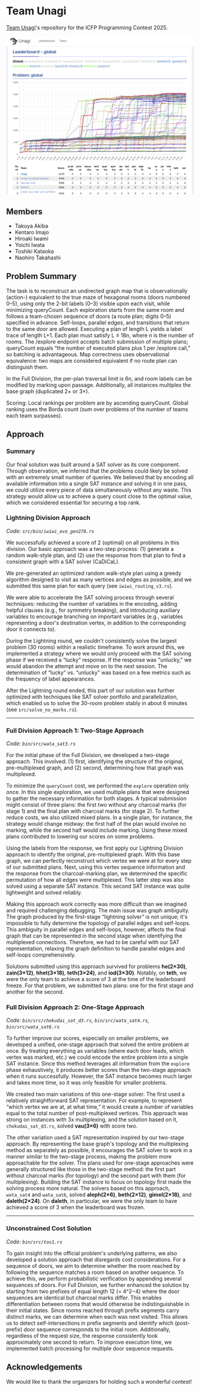 # Team Unagi
[Team Unagi](https://icfpc-unagi.github.io/)'s repository for the ICFP Programming Contest 2025.


![dashboard](dashboard.png)


## Members
* Takuya Akiba
* Kentaro Imajo
* Hiroaki Iwami
* Yoichi Iwata
* Toshiki Kataoka
* Naohiro Takahashi

## Problem Summary

The task is to reconstruct an undirected graph map that is observationally (action-) equivalent to the true maze of hexagonal rooms (doors numbered 0–5), using only the 2-bit labels (0–3) visible upon each visit, while minimizing queryCount. Each exploration starts from the same room and follows a team-chosen sequence of doors (a route plan; digits 0–5) specified in advance. Self-loops, parallel edges, and transitions that return to the same door are allowed. Executing a plan of length L yields a label trace of length L+1. Each plan must satisfy L ≤ 18n, where n is the number of rooms. The /explore endpoint accepts batch submission of multiple plans; queryCount equals “the number of executed plans plus 1 per /explore call,” so batching is advantageous. Map correctness uses observational equivalence: two maps are considered equivalent if no route plan can distinguish them.

In the Full Division, the per-plan traversal limit is 6n, and room labels can be modified by marking upon passage. Additionally, all instances multiplex the base graph (duplicated 2× or 3×).

Scoring: Local rankings per problem are by ascending queryCount. Global ranking uses the Borda count (sum over problems of the number of teams each team surpasses).

## Approach

### Summary
Our final solution was built around a SAT solver as its core component. Through observation, we inferred that the problems could likely be solved with an extremely small number of queries. We believed that by encoding all available information into a single SAT instance and solving it in one pass, we could utilize every piece of data simultaneously without any waste. This strategy would allow us to achieve a query count close to the optimal value, which we considered essential for securing a top rank.

### Lightning Division Approach
*Code: `src/bin/iwiwi_evo_gen276.rs`*

We successfully achieved a score of 2 (optimal) on all problems in this division. Our basic approach was a two-step process: (1) generate a random walk-style plan, and (2) use the response from that plan to find a consistent graph with a SAT solver (CaDiCaL).

We pre-generated an optimized random walk-style plan using a greedy algorithm designed to visit as many vertices and edges as possible, and we submitted this same plan for each query (see `iwiwi_routing_v3.rs`). 

We were able to accelerate the SAT solving process through several techniques: reducing the number of variables in the encoding, adding helpful clauses (e.g., for symmetry breaking), and introducing auxiliary variables to encourage branching on important variables (e.g., variables representing a door's destination vertex, in addition to the corresponding door it connects to).

During the Lightning round, we couldn't consistently solve the largest problem (30 rooms) within a realistic timeframe. To work around this, we implemented a strategy where we would only proceed with the SAT solving phase if we received a “lucky” response. If the response was "unlucky," we would abandon the attempt and move on to the next session. The determination of “lucky” vs. “unlucky” was based on a few metrics such as the frequency of label appearances.

After the Lightning round ended, this part of our solution was further optimized with techniques like SAT solver portfolio and parallelization, which enabled us to solve the 30-room problem stably in about 6 minutes (see `src/solve_no_marks.rs`).

---

### Full Division Approach 1: Two-Stage Approach
*Code: `bin/src/wata_sat3.rs`*

For the initial phase of the Full Division, we developed a two-stage approach. This involved: (1) first, identifying the structure of the original, pre-multiplexed graph, and (2) second, determining how that graph was multiplexed.

To minimize the `queryCount` cost, we performed the `explore` operation only once. In this single exploration, we used multiple plans that were designed to gather the necessary information for both stages. A typical submission might consist of three plans: the first two without any charcoal marks (for stage 1) and the final plan with charcoal marks (for stage 2). To further reduce costs, we also utilized mixed plans. In a single plan, for instance, the strategy would change midway: the first half of the plan would involve no marking, while the second half would include marking. Using these mixed plans contributed to lowering our scores on some problems.

Using the labels from the response, we first apply our Lightning Division approach to identify the original, pre-multiplexed graph. With this base graph, we can perfectly reconstruct which vertex we were at for every step of our submitted plans. Next, using this vertex sequence information and the response from the charcoal-marking plan, we determined the specific permutation of how all edges were multiplexed. This latter step was also solved using a separate SAT instance. This second SAT instance was quite lightweight and solved reliably.

Making this approach work correctly was more difficult than we imagined and required challenging debugging. The main issue was graph ambiguity. The graph produced by the first-stage “lightning solver” is not unique; it's impossible to fully determine the topology of parallel edges and self-loops. This ambiguity in parallel edges and self-loops, however, affects the final graph that can be represented in the second stage when identifying the multiplexed connections. Therefore, we had to be careful with our SAT representation, relaxing the graph definition to handle parallel edges and self-loops comprehensively.

Solutions submitted using this approach survived for problems **he(2×30)**, **zain(3×12)**, **hhet(3×18)**, **teth(3×24)**, and **iod(3×30)**. Notably, on **teth**, we were the only team to achieve a score of 3 at the time of the leaderboard freeze. For that problem, we submitted two plans: one for the first stage and another for the second.

### Full Division Approach 2: One-Stage Approach
*Code: `bin/src/chokudai_sat_d3.rs`, `bin/src/wata_sat4.rs`, `bin/src/wata_sat6.rs`*

To further improve our scores, especially on smaller problems, we developed a unified, one-stage approach that solved the entire problem at once. By treating everything as variables (where each door leads, which vertex was marked, etc.) we could encode the entire problem into a single SAT instance. Since this method leverages all information from the `explore` phase exhaustively, it produces better scores than the two-stage approach when it runs successfully. However, the SAT instance becomes much larger and takes more time, so it was only feasible for smaller problems.

We created two main variations of this one-stage solver. The first used a relatively straightforward SAT representation. For example, to represent “which vertex we are at, at what time,” it would create a number of variables equal to the total number of post-multiplexed vertices. This approach was strong on instances with 3x multiplexing, and the solution based on it, `chokudai_sat_d3.rs`, solved **vau(3×6)** with score two.

The other variation used a SAT representation inspired by our two-stage approach. By representing the base graph's topology and the multiplexing method as separately as possible, it encourages the SAT solver to work in a manner similar to the two-stage process, making the problem more approachable for the solver. The plans used for one-stage approaches were generally structured like those in the two-stage method: the first part without charcoal marks (for topology) and the second part with them (for multiplexing). Building the SAT instance to focus on topology first made the solving process more natural. The solvers based on this approach, `wata_sat4` and `wata_sat6`, solved **aleph(2×6)**, **beth(2×12)**, **gimel(2×18)**, and **daleth(2×24)**. On **daleth**, in particular, we were the only team to have achieved a score of 3 when the leaderboard was frozen.

---

### Unconstrained Cost Solution
*Code: `bin/src/tos1.rs`*

To gain insight into the official problem's underlying patterns, we also developed a solution approach that disregards cost considerations.
For a sequence of doors, we aim to determine whether the room reached by following the sequence matches a room based on another sequence. To achieve this, we perform probabilistic verification by appending several sequences of doors.
For Full Division, we further enhanced the solution by starting from two prefixes of equal length 12 (= 4^2−4) where the door sequences are identical but charcoal marks differ.
This enables differentiation between rooms that would otherwise be indistinguishable in their initial states.
Since rooms reached through prefix segments carry distinct marks, we can determine when each was next visited. This allows us to detect self-intersections in prefix segments and identify which (post-prefix) door sequence corresponds to the initial room.
Additionally, regardless of the request size, the response consistently took approximately one second to return. To improve execution time, we implemented batch processing for multiple door sequence requests.

## Acknowledgements

We would like to thank the organizers for holding such a wonderful contest!
